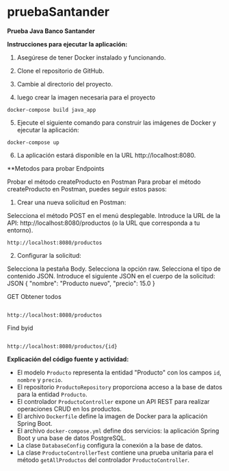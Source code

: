 # pruebaSantander

**Prueba Java Banco Santander**

**Instrucciones para ejecutar la aplicación:**

1. Asegúrese de tener Docker instalado y funcionando.
2. Clone el repositorio de GitHub.
3. Cambie al directorio del proyecto.

4. luego crear la imagen necesaria para el proyecto
```
docker-compose build java_app
```
5. Ejecute el siguiente comando para construir las imágenes de Docker y ejecutar la aplicación:
```
docker-compose up
```
6. La aplicación estará disponible en la URL http://localhost:8080.


**Metodos para probar Endpoints

Probar el método createProducto en Postman
Para probar el método createProducto en Postman, puedes seguir estos pasos:

1. Crear una nueva solicitud en Postman:

Selecciona el método POST en el menú desplegable.
Introduce la URL de la API: http://localhost:8080/productos (o la URL que corresponda a tu entorno).
```
http://localhost:8080/productos
```
2. Configurar la solicitud:

Selecciona la pestaña Body.
Selecciona la opción raw.
Selecciona el tipo de contenido JSON.
Introduce el siguiente JSON en el cuerpo de la solicitud:
JSON
{
  "nombre": "Producto nuevo",
  "precio": 15.0
}

GET 
Obtener todos
```

http://localhost:8080/productos
```
Find byid
```

http://localhost:8080/productos/{id}
```


**Explicación del código fuente y actividad:**

- El modelo `Producto` representa la entidad "Producto" con los campos `id`, `nombre` y `precio`.
- El repositorio `ProductoRepository` proporciona acceso a la base de datos para la entidad `Producto`.
- El controlador `ProductoController` expone un API REST para realizar operaciones CRUD en los productos.
- El archivo `Dockerfile` define la imagen de Docker para la aplicación Spring Boot.
- El archivo `docker-compose.yml` define dos servicios: la aplicación Spring Boot y una base de datos PostgreSQL.
- La clase `DatabaseConfig` configura la conexión a la base de datos.
- La clase `ProductoControllerTest` contiene una prueba unitaria para el método `getAllProductos` del controlador `ProductoController`.

